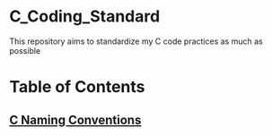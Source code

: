 # C_Coding_Standard
This repository aims to standardize my C code practices as much as possible

# Table of Contents
## [C Naming Conventions](Naming_Conventions.md)
